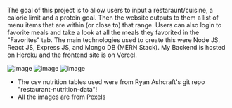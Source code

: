The goal of this project is to allow users to input a restaraunt/cuisine, a calorie limit and a protein goal. Then the website outputs to them a list of menu items
that are within (or close to) that range. Users can also login to favorite meals and take a look at all the meals they favorited in the "Favorites" tab. The main technologies used to create this were Node JS, React JS, Express JS, and Mongo DB (MERN Stack). My Backend is hosted on Heroku and the frontend site is on Vercel. 

![image](https://github.com/SlashStars1/madmacros/assets/126016850/3c318079-ce79-49a8-a670-af0bc855351a)
![image](https://github.com/SlashStars1/madmacros/assets/126016850/8d8d0b71-3339-4441-b0d7-265d19e717ff)
![image](https://github.com/SlashStars1/madmacros/assets/126016850/2a8b379c-4e6e-41a5-ae66-6013a0d56e4a)


- The csv nutrition tables used were from Ryan Ashcraft's git repo "restaurant-nutrition-data"! 
- All the images are from Pexels
